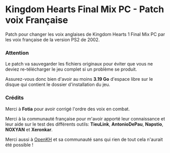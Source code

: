 # Kingdom Hearts Final Mix PC - Patch voix Française 

Patch pour changer les voix anglaises de Kingdom Hearts 1 Final Mix PC par les voix française de la version PS2 de 2002.

### Attention

Le patch va sauvegarder les fichiers originaux pour éviter que vous ne deviez re-télécharger le jeu complet si un problème se produit.

Assurez-vous donc bien d'avoir au moins **3.19 Go** d'espace libre sur le disque qui contient le dossier d'installation du jeu.

### Crédits

Merci à **Fotia** pour avoir corrigé l'ordre des voix en combat.

Merci à la communauté française pour m'avoir apporté leur connaissance et leur aide sur le test des différents outils: **TieuLink**, **AntonioDePau**, **Napstio**, **NOXYAN** et **Xeronkar**.

Merci aussi à [OpenKH](https://github.com/Xeeynamo/OpenKh) et sa communauté sans qui rien de tout cela n'aurait été possible !
